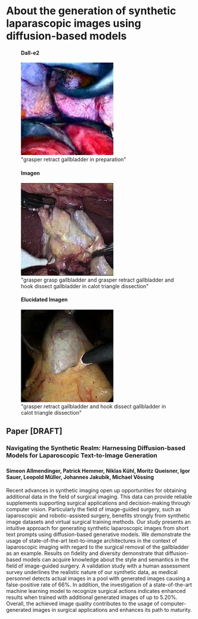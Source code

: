 <link href="style.css" rel="stylesheet"/>

<h1>About the generation of synthetic laparascopic images using diffusion-based models</h1>

<div class="row">
  <figure>
    <h4>Dall-e2</h4>
    <img src="./assets/Dalle2/dalle2_3_T45-grasper%20retract%20gallbladder%20in%20preparation.png" alt="Dall-e2_3_CholecT45" width='250'>
    <figcaption>"grasper retract gallbladder in preparation"</figcaption>
  </figure>
  <figure>
    <h4>Imagen</h4>
    <img src="./assets/Imagen/Imagen_7_T45-grasper%20grasp%20gallbladder%20and%20grasper%20retract%20gallbladder%20and%20hook%20dissect%20gallbladder%20in%20calot%20triangle%20dissection.png" alt="Imagen_7_CholecT45" width='250'>
    <figcaption>"grasper grasp gallbladder and grasper retract gallbladder and hook dissect gallbladder in calot triangle dissection"</figcaption>
  </figure>
  <figure>
    <h4>Elucidated Imagen</h4>
    <img src="./assets/EluciatedImagen/ElucidatedImagen_5_T45-grasper%20retract%20gallbladder%20and%20grasper%20retract%20omentum%20and%20hook%20dissect%20omentum%20in%20calot%20triangle%20dissection.png" alt="Dall-e2" width='250'>
    <figcaption>"grasper retract gallbladder and hook dissect gallbladder in calot triangle dissection"</figcaption>
  </figure>
</div>



<h2>Paper [DRAFT]</h2>

<h3> Navigating the Synthetic Realm: Harnessing Diffusion-based Models for Laparoscopic Text-to-Image Generation <h3>

<h4>Simeon Allmendinger, Patrick Hemmer, Niklas Kühl, Moritz Queisner, Igor Sauer, Leopold Müller, Johannes Jakubik, Michael Vössing </h4>

<p> Recent advances in synthetic imaging open up opportunities
for obtaining additional data in the field of surgical imaging.
This data can provide reliable supplements supporting surgical 
applications and decision-making through computer vision. 
Particularly the field of image-guided surgery, such as
laparoscopic and robotic-assisted surgery, benefits strongly
from synthetic image datasets and virtual surgical training
methods. Our study presents an intuitive approach for generating 
synthetic laparoscopic images from short text prompts
using diffusion-based generative models. We demonstrate the
usage of state-of-the-art text-to-image architectures in the
context of laparoscopic imaging with regard to the surgical
removal of the gallbladder as an example. Results on fidelity
and diversity demonstrate that diffusion-based models can acquire 
knowledge about the style and semantics in the field
of image-guided surgery. A validation study with a human
assessment survey underlines the realistic nature of our synthetic 
data, as medical personnel detects actual images in a
pool with generated images causing a false-positive rate of
66%. In addition, the investigation of a state-of-the-art machine 
learning model to recognize surgical actions indicates
enhanced results when trained with additional generated images 
of up to 5.20%. Overall, the achieved image quality contributes 
to the usage of computer-generated images in surgical
applications and enhances its path to maturity.</p>

